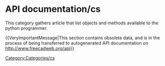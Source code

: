 # API documentation/cs

This category gathers article that list objects and methods available to the python programmer.


{{VeryImportantMessage|This section contains obsolete data, and is in the process of being transferred to autogenerated API documentation on http://www.freecadweb.org/api}}

[Category:Categories/cs](Category:Categories/cs.md)
